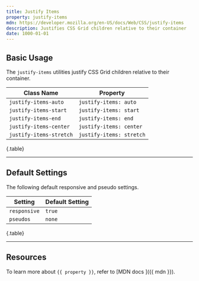 ```yaml
---
title: Justify Items
property: justify-items
mdn: https://developer.mozilla.org/en-US/docs/Web/CSS/justify-items
description: Justifies CSS Grid children relative to their container
date: 1000-01-01
---
```


## Basic Usage

The `justify-items` utilities justify CSS Grid children relative to their container.

| Class Name              | Property                 |
| ----------------------- | ------------------------ |
| `justify-items-auto`    | `justify-items: auto`    |
| `justify-items-start`   | `justify-items: start`   |
| `justify-items-end`     | `justify-items: end`     |
| `justify-items-center`  | `justify-items: center`  |
| `justify-items-stretch` | `justify-items: stretch` |

{.table}

---

## Default Settings

The following default responsive and pseudo settings.

| Setting      | Default Setting |
| ------------ | --------------- |
| `responsive` | `true`          |
| `pseudos`    | `none`          |

{.table}

---

## Resources

To learn more about `{{ property }}`, refer to [MDN docs <i class="far fa-external-link ml-6"></i>]({{ mdn }}).
